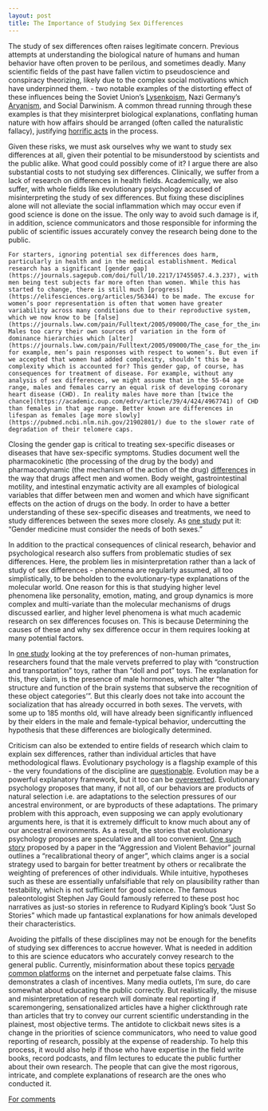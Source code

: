 ```yaml
---
layout: post
title: The Importance of Studying Sex Differences
---
```


The study of sex differences often raises legitimate concern. Previous attempts at understanding the biological nature of humans and human behavior have often proven to be perilous, and sometimes deadly. Many scientific fields of the past have fallen victim to pseudoscience and conspiracy theorizing, likely due to the complex social motivations which have underpinned them.  - two notable examples of the distorting effect of these influences being the Soviet Union’s [Lysenkoism](https://www.jstor.org/stable/41653570), Nazi Germany’s [Aryanism](https://faseb.onlinelibrary.wiley.com/doi/full/10.1096/fj.08-0202ufm), and Social Darwinism. A common thread running through these examples is that they misinterpret biological explanations, conflating human nature with how affairs should be arranged (often called the naturalistic fallacy), justifying [horrific acts](https://encyclopedia.ushmm.org/content/en/article/euthanasia-program) in the process.

Given these risks, we must ask ourselves why we want to study sex differences at all, given their potential to be misunderstood by scientists and the public alike. What good could possibly come of it? I argue there are also substantial costs to not studying sex differences. Clinically, we suffer from a lack of research on differences in health fields. Academically, we also suffer, with whole fields like evolutionary psychology accused of misinterpreting the study of sex differences. But fixing these disciplines alone will not alleviate the social inflammation which may occur even if good science is done on the issue. The only way to avoid such damage is if, in addition, science communicators and those responsible for informing the public of scientific issues accurately convey the research being done to the public.

	For starters, ignoring potential sex differences does harm, particularly in health and in the medical establishment. Medical research has a significant [gender gap](https://journals.sagepub.com/doi/full/10.2217/17455057.4.3.237), with men being test subjects far more often than women. While this has started to change, there is still much [progress](https://elifesciences.org/articles/56344) to be made. The excuse for women’s poor representation is often that women have greater variability across many conditions due to their reproductive system, which we now know to be [false](https://journals.lww.com/pain/Fulltext/2005/09000/The_case_for_the_inclusion_of_female_subjects_in.1.aspx). Males too carry their own sources of variation in the form of dominance hierarchies which [alter](https://journals.lww.com/pain/Fulltext/2005/09000/The_case_for_the_inclusion_of_female_subjects_in.1.aspx), for example, men’s pain responses with respect to women’s. But even if we accepted that women had added complexity, shouldn’t this be a complexity which is accounted for? This gender gap, of course, has consequences for treatment of disease. For example, without any analysis of sex differences, we might assume that in the 55-64 age range, males and females carry an equal risk of developing coronary heart disease (CHD). In reality males have more than [twice the chance](https://academic.oup.com/edrv/article/39/4/424/4967741) of CHD than females in that age range. Better known are differences in lifespan as females [age more slowly](https://pubmed.ncbi.nlm.nih.gov/21902801/) due to the slower rate of degradation of their telomere caps. 

Closing the gender gap is critical to treating sex-specific diseases or diseases that have sex-specific symptoms. Studies document well the pharmacokinetic (the processing of the drug by the body) and pharmacodynamic (the mechanism of the action of the drug) [differences](https://www.aafp.org/afp/2009/1201/p1254.html) in the way that drugs affect men and women. Body weight, gastrointestinal motility, and intestinal enzymatic activity are all examples of biological variables that differ between men and women and which have significant effects on the action of drugs on the body. In order to have a better understanding of these sex-specific diseases and treatments, we need to study differences between the sexes more closely. As [one study](https://www.ncbi.nlm.nih.gov/pmc/articles/PMC3388783/) put it: “Gender medicine must consider the needs of both sexes.”

In addition to the practical consequences of clinical research, behavior and psychological research also suffers from problematic studies of sex differences. Here, the problem lies in misinterpretation rather than a lack of study of sex differences - phenomena are regularly assumed, all too simplistically, to be beholden to the evolutionary-type explanations of the molecular world. One reason for this is that studying higher level phenomena like personality, emotion, mating, and group dynamics is more complex and multi-variate than the molecular mechanisms of drugs discussed earlier, and higher level phenomena is what much academic research on sex differences focuses on. This is because  Determining the causes of these and why sex difference occur in them requires looking at many potential factors.

In [one study](https://psycnet.apa.org/record/2002-06497-004) looking at the toy preferences of non-human primates, researchers found that the male vervets preferred to play with “construction and transportation” toys, rather than “doll and pot” toys. The explanation for this, they claim, is the presence of male hormones, which alter “the structure and function of the brain systems that subserve the recognition of these object categories’”. But this clearly does not take into account the socialization that has already occurred in both sexes. The vervets, with some up to 185 months old, will have already been significantly influenced by their elders in the male and female-typical behavior, undercutting the hypothesis that these differences are biologically determined. 
 
Criticism can also be extended to entire fields of research which claim to explain sex differences, rather than individual articles that have methodological flaws. Evolutionary psychology is a flagship example of this - the very foundations of the discipline are [questionable](https://www.tandfonline.com/doi/abs/10.1080/1461666031000063665?journalCode=rpeg19). Evolution may be a powerful explanatory framework, but it too can be [overexerted](https://www.psychologytoday.com/us/blog/out-the-darkness/201412/how-valid-is-evolutionary-psychology). Evolutionary psychology proposes that many, if not all, of our behaviors are products of natural selection i.e. are adaptations to the selection pressures of our ancestral environment, or are byproducts of these adaptations. The primary problem with this approach, even supposing we can apply evolutionary arguments here, is that it is extremely difficult to know much about any of our ancestral environments. As a result, the stories that evolutionary psychology proposes are speculative and all too convenient. [One such story](https://www.cep.ucsb.edu/grads/Sell/(2011)%20The%20recalibrational%20theory%20and%20violent%20anger.pdf) proposed by a paper in the “Aggression and Violent Behavior” journal outlines a “recalibrational theory of anger”, which claims anger is a social strategy used to bargain for better treatment by others or recalibrate the weighting of preferences of other individuals. While intuitive, hypotheses such as these are essentially unfalsifiable that rely on plausibility rather than testability, which is not sufficient for good science. The famous paleontologist Stephen Jay Gould famously referred to these post hoc narratives as just-so stories in reference to Rudyard Kipling’s book “Just So Stories” which made up fantastical explanations for how animals developed their characteristics.

Avoiding the pitfalls of these disciplines may not be enough for the benefits of studying  sex differences to accrue however. What is needed in addition to this are science educators who accurately convey research to the general public. Currently, misinformation about these topics [pervade common platforms](https://royalsocietypublishing.org/doi/10.1098/rstb.2015.0119) on the internet and perpetuate false claims. This demonstrates a clash of incentives. Many media outlets, I’m sure, do care somewhat about educating the public correctly. But realistically, the misuse and misinterpretation of research will dominate real reporting if scaremongering, sensationalized articles have a higher clickthrough rate than articles that try to convey our current scientific understanding in the plainest, most objective terms. The antidote to clickbait news sites is a change in the priorities of science communicators, who need to value good reporting of research, possibly at the expense of readership. To help this process, it would also help if those who have expertise in the field write books, record podcasts, and film lectures to educate the public further about their own research. The people that can give the most rigorous, intricate, and complete explanations of research are the ones who conducted it.

[For comments](https://docs.google.com/document/d/13-pglhpYoRCOZCt9eWTQKvJGOk8r9lTVdS2TnOpBqcM/edit?usp=sharing)


